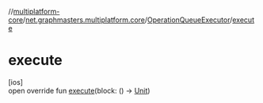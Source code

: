 //[multiplatform-core](../../../index.md)/[net.graphmasters.multiplatform.core](../index.md)/[OperationQueueExecutor](index.md)/[execute](execute.md)

# execute

[ios]\
open override fun [execute](execute.md)(block: () -&gt; [Unit](https://kotlinlang.org/api/latest/jvm/stdlib/kotlin/-unit/index.html))
